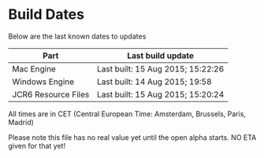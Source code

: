 # Build Dates

Below are the last known dates to updates

Part | Last build update
-----|-----
Mac Engine | Last built: 15 Aug 2015; 15:22:26
Windows Engine | Last built: 14 Aug 2015; 19:58
JCR6 Resource Files | Last built: 15 Aug 2015; 15:20:24
All times are in CET (Central European Time: Amsterdam, Brussels, Paris, Madrid)


Please note this file has no real value yet until the open alpha starts. NO ETA given for that yet!
